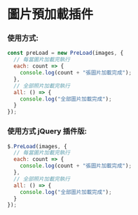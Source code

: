 # 圖片預加載插件

### 使用方式:

```javascript
const preLoad = new PreLoad(images, {
  // 每當圖片加載完執行
  each: count => {
    console.log(count + "張圖片加載完成");
  },
  // 全部照片加載完執行
  all: () => {
    console.log("全部圖片加載完成");
  }
});
```

### 使用方式 jQuery 插件版:

```javascript
$.PreLoad(images, {
  // 每當圖片加載完執行
  each: count => {
    console.log(count + "張圖片加載完成");
  },
  // 全部照片加載完執行
  all: () => {
    console.log("全部圖片加載完成");
  }
});
```
